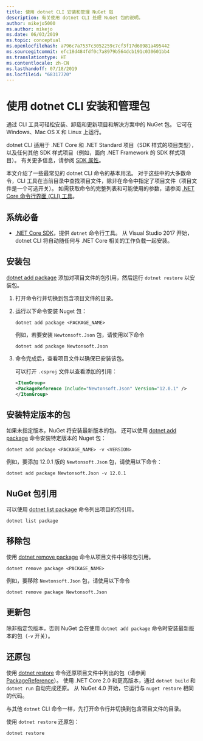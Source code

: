 ```yaml
---
title: 使用 dotnet CLI 安装和管理 NuGet 包
description: 有关使用 dotnet CLI 处理 NuGet 包的说明。
author: mikejo5000
ms.author: mikejo
ms.date: 06/03/2019
ms.topic: conceptual
ms.openlocfilehash: a796c7a7537c3052259c7cf3f17d60981a495442
ms.sourcegitcommit: efc18d484fdf0c7a8979b564dcb191c030601bb4
ms.translationtype: HT
ms.contentlocale: zh-CN
ms.lasthandoff: 07/18/2019
ms.locfileid: "68317720"
---
```

# <a name="install-and-manage-packages-using-the-dotnet-cli"></a>使用 dotnet CLI 安装和管理包

通过 CLI 工具可轻松安装、卸载和更新项目和解决方案中的 NuGet 包。 它可在 Windows、Mac OS X 和 Linux 上运行。

dotnet CLI 适用于 .NET Core 和 .NET Standard 项目（SDK 样式的项目类型），以及任何其他 SDK 样式项目（例如，面向 .NET Framework 的 SDK 样式项目）。 有关更多信息，请参阅 [SDK 属性](/dotnet/core/tools/csproj#additions)。

本文介绍了一些最常见的 dotnet CLI 命令的基本用法。 对于这些中的大多数命令，CLI 工具在当前目录中查找项目文件，除非在命令中指定了项目文件（项目文件是一个可选开关）。 如需获取命令的完整列表和可能使用的参数，请参阅 [.NET Core 命令行界面 (CLI) 工具](../reference/dotnet-commands.md)。

## <a name="prerequisites"></a>系统必备

- [.NET Core SDK](https://www.microsoft.com/net/download/)，提供 `dotnet` 命令行工具。 从 Visual Studio 2017 开始，dotnet CLI 将自动随任何与 .NET Core 相关的工作负载一起安装。

## <a name="install-a-package"></a>安装包

[dotnet add package](/dotnet/core/tools/dotnet-add-package?tabs=netcore2x) 添加对项目文件的包引用，然后运行 `dotnet restore` 以安装包。

1. 打开命令行并切换到包含项目文件的目录。

2. 运行以下命令安装 Nuget 包：

    ```cli
    dotnet add package <PACKAGE_NAME>
    ```

    例如，若要安装 `Newtonsoft.Json` 包，请使用以下命令

    ```cli
    dotnet add package Newtonsoft.Json
    ```

3. 命令完成后，查看项目文件以确保已安装该包。

   可以打开 `.csproj` 文件以查看添加的引用：

    ```xml
   <ItemGroup>
    <PackageReference Include="Newtonsoft.Json" Version="12.0.1" />
   </ItemGroup>
    ```

## <a name="install-a-specific-version-of-a-package"></a>安装特定版本的包

如果未指定版本，NuGet 将安装最新版本的包。 还可以使用 [dotnet add package](/dotnet/core/tools/dotnet-add-package?tabs=netcore2x) 命令安装特定版本的 Nuget 包：

```cli
dotnet add package <PACKAGE_NAME> -v <VERSION>
```

例如，要添加 12.0.1 版的 `Newtonsoft.Json` 包，请使用以下命令：

```cli
dotnet add package Newtonsoft.Json -v 12.0.1
```

## <a name="list-package-references"></a>NuGet 包引用

可以使用 [dotnet list package](/dotnet/core/tools/dotnet-list-package?tabs=netcore2x) 命令列出项目的包引用。

```cli
dotnet list package
```

## <a name="remove-a-package"></a>移除包

使用 [dotnet remove package](/dotnet/core/tools/dotnet-remove-package?tabs=netcore2x) 命令从项目文件中移除包引用。

```cli
dotnet remove package <PACKAGE_NAME>
```

例如，要移除 `Newtonsoft.Json` 包，请使用以下命令

```cli
dotnet remove package Newtonsoft.Json
```

## <a name="update-a-package"></a>更新包

除非指定包版本，否则 NuGet 会在使用 `dotnet add package` 命令时安装最新版本的包（`-v` 开关）。

## <a name="restore-packages"></a>还原包

使用 [dotnet restore](/dotnet/core/tools/dotnet-restore?tabs=netcore2x) 命令还原项目文件中列出的包（请参阅 [PackageReference](../consume-packages/package-references-in-project-files.md)）。 使用 .NET Core 2.0 和更高版本，通过 `dotnet build` 和 `dotnet run` 自动完成还原。 从 NuGet 4.0 开始，它运行与 `nuget restore` 相同的代码。

与其他 `dotnet` CLI 命令一样，先打开命令行并切换到包含项目文件的目录。

使用 `dotnet restore` 还原包：

```cli
dotnet restore 
```
